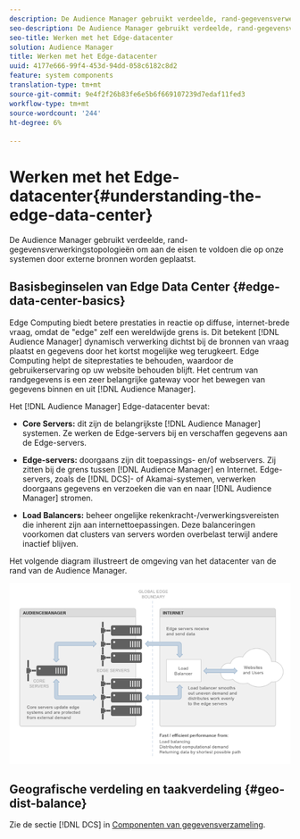 ```yaml
---
description: De Audience Manager gebruikt verdeelde, rand-gegevensverwerkingstopologieën om aan de eisen te voldoen die op onze systemen door externe bronnen worden geplaatst.
seo-description: De Audience Manager gebruikt verdeelde, rand-gegevensverwerkingstopologieën om aan de eisen te voldoen die op onze systemen door externe bronnen worden geplaatst.
seo-title: Werken met het Edge-datacenter
solution: Audience Manager
title: Werken met het Edge-datacenter
uuid: 4177e666-99f4-453d-94dd-058c6182c8d2
feature: system components
translation-type: tm+mt
source-git-commit: 9e4f2f26b83fe6e5b6f669107239d7edaf11fed3
workflow-type: tm+mt
source-wordcount: '244'
ht-degree: 6%

---
```



# Werken met het Edge-datacenter{#understanding-the-edge-data-center}

De Audience Manager gebruikt verdeelde, rand-gegevensverwerkingstopologieën om aan de eisen te voldoen die op onze systemen door externe bronnen worden geplaatst.

## Basisbeginselen van Edge Data Center {#edge-data-center-basics}

<!-- 

c_compedge.xml

 -->

Edge Computing biedt betere prestaties in reactie op diffuse, internet-brede vraag, omdat de &quot;edge&quot; zelf een wereldwijde grens is. Dit betekent [!DNL Audience Manager] dynamisch verwerking dichtst bij de bronnen van vraag plaatst en gegevens door het kortst mogelijke weg terugkeert. Edge Computing helpt de siteprestaties te behouden, waardoor de gebruikerservaring op uw website behouden blijft. Het centrum van randgegevens is een zeer belangrijke gateway voor het bewegen van gegevens binnen en uit [!DNL Audience Manager].

Het [!DNL Audience Manager] Edge-datacenter bevat:

* **Core Servers:** dit zijn de belangrijkste  [!DNL Audience Manager] systemen. Ze werken de Edge-servers bij en verschaffen gegevens aan de Edge-servers.

* **Edge-servers:** doorgaans zijn dit toepassings- en/of webservers. Zij zitten bij de grens tussen [!DNL Audience Manager] en Internet. Edge-servers, zoals de [!DNL DCS]- of Akamai-systemen, verwerken doorgaans gegevens en verzoeken die van en naar [!DNL Audience Manager] stromen.

* **Load Balancers:** beheer ongelijke rekenkracht-/verwerkingsvereisten die inherent zijn aan internettoepassingen. Deze balanceringen voorkomen dat clusters van servers worden overbelast terwijl andere inactief blijven.

Het volgende diagram illustreert de omgeving van het datacenter van de rand van de Audience Manager.

![](assets/edge_data_center.png)

## Geografische verdeling en taakverdeling {#geo-dist-balance}

Zie de sectie [!DNL DCS] in [Componenten van gegevensverzameling](../../reference/system-components/components-data-collection.md).
